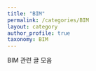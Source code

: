 ```yaml
---
title: "BIM"
permalink: /categories/BIM
layout: category
author_profile: true
taxonomy: BIM
---
```


BIM 관련 글 모음
